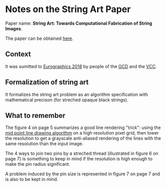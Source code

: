 
# Notes on the String Art Paper

Paper name: **String Art: Towards Computational Fabrication of String Images**.

The paper can be obtained
[here](https://www.dmg.tuwien.ac.at/geom/ig/publications/stringart/stringart.pdf).

## Context

It was sumitted to [Eurographics 2018](https://www.eurographics2018.nl/)
by people of the [GCD](https://gcd.tuwien.ac.at/?page_id=36)
and the [VCC](https://cemse.kaust.edu.sa/vcc/about-vcc).

## Formalization of string art

It formalizes the string art problem as an algorithm specification with
mathematical precison (for streched opaque black strings).

## What to remember

The figure 4 on page 5 summarizes a good line rendering "trick": using the
[mid point line drawing algorithm](https://en.wikipedia.org/wiki/Bresenham%27s_line_algorithm)
on a high resolution pixel grid, then lower the resolution to get a grayscale
anti-aliased rendering of the lines with the same resolution than the input
image.

The 4 ways to join two pins by a streched thread (illustrated in figure 6
on page 7) is something to keep in mind if the resolution is high enough to
make the pin radius significant.

A problem induced by the pin size is represented in figure 7 on page 7 and is
also to be kept in mind.

